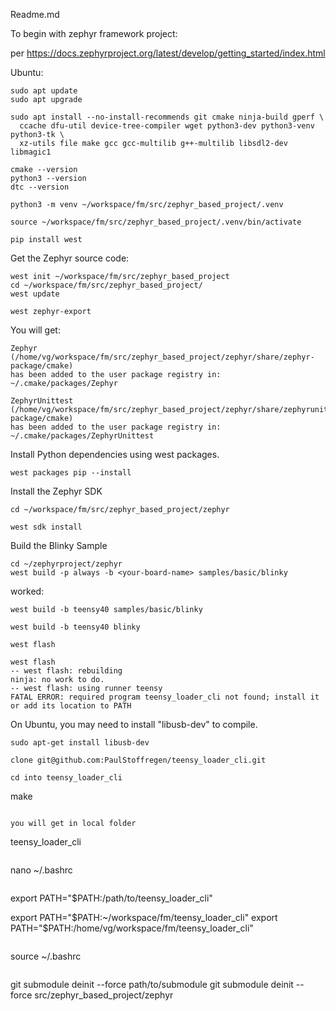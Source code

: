 Readme.md

To begin with zephyr framework project:

per https://docs.zephyrproject.org/latest/develop/getting_started/index.html

Ubuntu:
```
sudo apt update
sudo apt upgrade
```

```
sudo apt install --no-install-recommends git cmake ninja-build gperf \
  ccache dfu-util device-tree-compiler wget python3-dev python3-venv python3-tk \
  xz-utils file make gcc gcc-multilib g++-multilib libsdl2-dev libmagic1
```

```
cmake --version
python3 --version
dtc --version
```
```
python3 -m venv ~/workspace/fm/src/zephyr_based_project/.venv
```

```
source ~/workspace/fm/src/zephyr_based_project/.venv/bin/activate
```
```
pip install west
```
Get the Zephyr source code:

```
west init ~/workspace/fm/src/zephyr_based_project
cd ~/workspace/fm/src/zephyr_based_project/
west update
```

```
west zephyr-export
```

You will get:

```
Zephyr (/home/vg/workspace/fm/src/zephyr_based_project/zephyr/share/zephyr-package/cmake)
has been added to the user package registry in:
~/.cmake/packages/Zephyr

ZephyrUnittest (/home/vg/workspace/fm/src/zephyr_based_project/zephyr/share/zephyrunittest-package/cmake)
has been added to the user package registry in:
~/.cmake/packages/ZephyrUnittest
```

Install Python dependencies using west packages.

```
west packages pip --install
```


Install the Zephyr SDK

```
cd ~/workspace/fm/src/zephyr_based_project/zephyr
```

```
west sdk install
```



Build the Blinky Sample

```
cd ~/zephyrproject/zephyr
west build -p always -b <your-board-name> samples/basic/blinky
```

worked:
```
west build -b teensy40 samples/basic/blinky

west build -b teensy40 blinky
```

```
west flash
```

```
west flash
-- west flash: rebuilding
ninja: no work to do.
-- west flash: using runner teensy
FATAL ERROR: required program teensy_loader_cli not found; install it or add its location to PATH

```

On Ubuntu, you may need to install "libusb-dev" to compile.

```
sudo apt-get install libusb-dev
```

```
clone git@github.com:PaulStoffregen/teensy_loader_cli.git
```

```
cd into teensy_loader_cli

```
make
```

you will get in local folder
```
teensy_loader_cli
```

```
nano ~/.bashrc
```

```
export PATH="$PATH:/path/to/teensy_loader_cli"

export PATH="$PATH:~/workspace/fm/teensy_loader_cli"
export PATH="$PATH:/home/vg/workspace/fm/teensy_loader_cli"

```

```
source ~/.bashrc
```

```
git submodule deinit --force path/to/submodule
git submodule deinit --force src/zephyr_based_project/zephyr

```